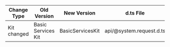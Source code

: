 | Change Type | Old Version | New Version | d.ts File |
| ---- | ------ | ------ | -------- |
|Kit changed|Basic Services Kit|BasicServicesKit|api/@system.request.d.ts|
